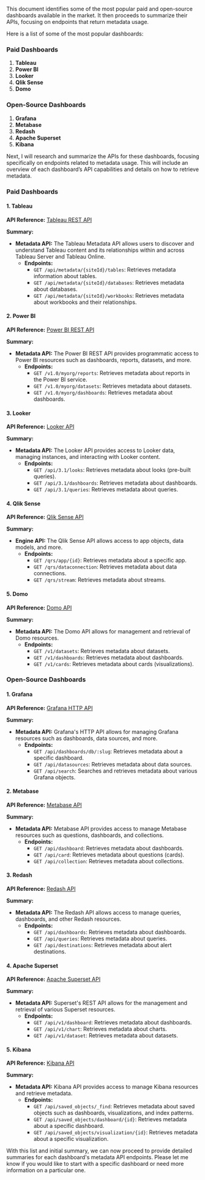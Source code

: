 This document identifies some of the most popular paid and open-source dashboards available in the market. It then proceeds to summarize their APIs, focusing on endpoints that return metadata usage.

Here is a list of some of the most popular dashboards:

### Paid Dashboards
1. **Tableau**
2. **Power BI**
3. **Looker**
4. **Qlik Sense**
5. **Domo**

### Open-Source Dashboards
1. **Grafana**
2. **Metabase**
3. **Redash**
4. **Apache Superset**
5. **Kibana**

Next, I will research and summarize the APIs for these dashboards, focusing specifically on endpoints related to metadata usage. This will include an overview of each dashboard’s API capabilities and details on how to retrieve metadata.

### Paid Dashboards

#### 1. Tableau
**API Reference:** [Tableau REST API](https://help.tableau.com/current/api/rest_api/en-us/REST/rest_api.htm)

**Summary:**
- **Metadata API:** The Tableau Metadata API allows users to discover and understand Tableau content and its relationships within and across Tableau Server and Tableau Online.
  - **Endpoints:**
    - `GET /api/metadata/{siteId}/tables`: Retrieves metadata information about tables.
    - `GET /api/metadata/{siteId}/databases`: Retrieves metadata about databases.
    - `GET /api/metadata/{siteId}/workbooks`: Retrieves metadata about workbooks and their relationships.

#### 2. Power BI
**API Reference:** [Power BI REST API](https://docs.microsoft.com/en-us/rest/api/power-bi/)

**Summary:**
- **Metadata API:** The Power BI REST API provides programmatic access to Power BI resources such as dashboards, reports, datasets, and more.
  - **Endpoints:**
    - `GET /v1.0/myorg/reports`: Retrieves metadata about reports in the Power BI service.
    - `GET /v1.0/myorg/datasets`: Retrieves metadata about datasets.
    - `GET /v1.0/myorg/dashboards`: Retrieves metadata about dashboards.

#### 3. Looker
**API Reference:** [Looker API](https://docs.looker.com/reference/api-and-integration)

**Summary:**
- **Metadata API:** The Looker API provides access to Looker data, managing instances, and interacting with Looker content.
  - **Endpoints:**
    - `GET /api/3.1/looks`: Retrieves metadata about looks (pre-built queries).
    - `GET /api/3.1/dashboards`: Retrieves metadata about dashboards.
    - `GET /api/3.1/queries`: Retrieves metadata about queries.

#### 4. Qlik Sense
**API Reference:** [Qlik Sense API](https://qlik.dev/apis/rest)

**Summary:**
- **Engine API:** The Qlik Sense API allows access to app objects, data models, and more.
  - **Endpoints:**
    - `GET /qrs/app/{id}`: Retrieves metadata about a specific app.
    - `GET /qrs/dataconnection`: Retrieves metadata about data connections.
    - `GET /qrs/stream`: Retrieves metadata about streams.

#### 5. Domo
**API Reference:** [Domo API](https://developer.domo.com/docs/domo-apis/data-api-reference)

**Summary:**
- **Metadata API:** The Domo API allows for management and retrieval of Domo resources.
  - **Endpoints:**
    - `GET /v1/datasets`: Retrieves metadata about datasets.
    - `GET /v1/dashboards`: Retrieves metadata about dashboards.
    - `GET /v1/cards`: Retrieves metadata about cards (visualizations).

### Open-Source Dashboards

#### 1. Grafana
**API Reference:** [Grafana HTTP API](https://grafana.com/docs/grafana/latest/http_api/)

**Summary:**
- **Metadata API:** Grafana's HTTP API allows for managing Grafana resources such as dashboards, data sources, and more.
  - **Endpoints:**
    - `GET /api/dashboards/db/:slug`: Retrieves metadata about a specific dashboard.
    - `GET /api/datasources`: Retrieves metadata about data sources.
    - `GET /api/search`: Searches and retrieves metadata about various Grafana objects.

#### 2. Metabase
**API Reference:** [Metabase API](https://www.metabase.com/docs/latest/api-documentation.html)

**Summary:**
- **Metadata API:** Metabase API provides access to manage Metabase resources such as questions, dashboards, and collections.
  - **Endpoints:**
    - `GET /api/dashboard`: Retrieves metadata about dashboards.
    - `GET /api/card`: Retrieves metadata about questions (cards).
    - `GET /api/collection`: Retrieves metadata about collections.

#### 3. Redash
**API Reference:** [Redash API](https://redash.io/help/user-guide/integrations-and-api/api)

**Summary:**
- **Metadata API:** The Redash API allows access to manage queries, dashboards, and other Redash resources.
  - **Endpoints:**
    - `GET /api/dashboards`: Retrieves metadata about dashboards.
    - `GET /api/queries`: Retrieves metadata about queries.
    - `GET /api/destinations`: Retrieves metadata about alert destinations.

#### 4. Apache Superset
**API Reference:** [Apache Superset API](https://superset.apache.org/docs/rest-api)

**Summary:**
- **Metadata API:** Superset's REST API allows for the management and retrieval of various Superset resources.
  - **Endpoints:**
    - `GET /api/v1/dashboard`: Retrieves metadata about dashboards.
    - `GET /api/v1/chart`: Retrieves metadata about charts.
    - `GET /api/v1/dataset`: Retrieves metadata about datasets.

#### 5. Kibana
**API Reference:** [Kibana API](https://www.elastic.co/guide/en/kibana/current/api.html)

**Summary:**
- **Metadata API:** Kibana API provides access to manage Kibana resources and retrieve metadata.
  - **Endpoints:**
    - `GET /api/saved_objects/_find`: Retrieves metadata about saved objects such as dashboards, visualizations, and index patterns.
    - `GET /api/saved_objects/dashboard/{id}`: Retrieves metadata about a specific dashboard.
    - `GET /api/saved_objects/visualization/{id}`: Retrieves metadata about a specific visualization.

With this list and initial summary, we can now proceed to provide detailed summaries for each dashboard's metadata API endpoints. Please let me know if you would like to start with a specific dashboard or need more information on a particular one.
